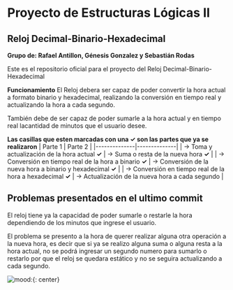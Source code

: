 # Proyecto de Estructuras Lógicas II
## Reloj Decimal-Binario-Hexadecimal

**Grupo de: Rafael Antillon, Génesis Gonzalez y Sebastián Rodas**

Este es el repositorio oficial para el proyecto del 
Reloj Decimal-Binario-Hexadecimal

**Funcionamiento**
El Reloj debera ser capaz de poder convertir la hora actual a formato binario y hexadecimal, realizando la conversión en tiempo real y actualizando la hora a cada segundo.

También debe de ser capaz de poder sumarle a la hora actual y en tiempo real lacantidad de minutos que el usuario desee. 

**Las casillas que esten marcadas con una ✓ son las partes que ya se realizaron**
| Parte 1 | Parte 2 |
|--------------|--------------|
| -> Toma y actualización de la hora actual **✓** | -> Suma o resta de la nueva hora **✓** |
| -> Conversión en tiempo real de la hora a binario **✓** | -> Conversión de la nueva hora a binario y hexadecimal **✓** |
| -> Conversión en tiempo real de la hora a hexadecimal **✓** | -> Actualización de la nueva hora a cada segundo |

## Problemas presentados en el ultimo commit

El reloj tiene ya la capacidad de poder sumarle o restarle la hora dependiendo de los minutos que ingrese el usuario.

El problema se presento a la hora de querer realizar alguna otra operación a la nueva hora, es decir que si ya se realizo alguna suma o alguna resta a la hora actual, no se podrá ingresar un segundo numero para sumarlo o restarlo por que el reloj se quedara estático y no se seguira actualizando a cada segundo.

![mood:](https://encrypted-tbn0.gstatic.com/images?q=tbn:ANd9GcTteIlhV_3f90aLye_eiJ5yaHVnY9GnqIuwPw&s){: center}